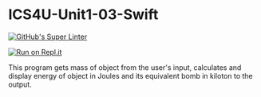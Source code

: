 # ICS4U-Unit1-03-Swift

[![GitHub's Super Linter](https://github.com/jaeyoon-lee2/ICS4U-Unit1-02-Java/workflows/GitHub's%20Super%20Linter/badge.svg)](https://github.com/jaeyoon-lee2/ICS4U-Unit1-02-Java/actions)

[![Run on Repl.it](https://repl.it/badge/github/jaeyoon-lee2/ICS4U-Unit1-02-Java)](https://repl.it/github/jaeyoon-lee2/ICS4U-Unit1-02-Java)

This program gets mass of object from the user's input, calculates and display energy of object in Joules and its equivalent bomb in kiloton to the output.
